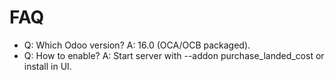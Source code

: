# FAQ

- Q: Which Odoo version? A: 16.0 (OCA/OCB packaged).
- Q: How to enable? A: Start server with --addon purchase_landed_cost or install in UI.
